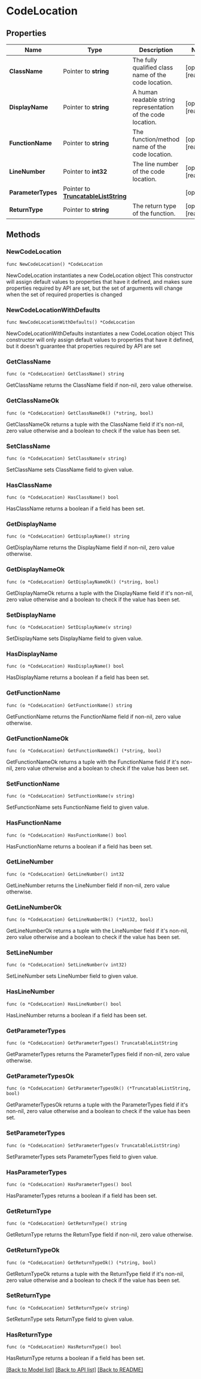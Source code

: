 # CodeLocation

## Properties

Name | Type | Description | Notes
------------ | ------------- | ------------- | -------------
**ClassName** | Pointer to **string** | The fully qualified class name of the code location. | [optional] [readonly] 
**DisplayName** | Pointer to **string** | A human readable string representation of the code location. | [optional] [readonly] 
**FunctionName** | Pointer to **string** | The function/method name of the code location. | [optional] [readonly] 
**LineNumber** | Pointer to **int32** | The line number of the code location. | [optional] [readonly] 
**ParameterTypes** | Pointer to [**TruncatableListString**](TruncatableListString.md) |  | [optional] 
**ReturnType** | Pointer to **string** | The return type of the function. | [optional] [readonly] 

## Methods

### NewCodeLocation

`func NewCodeLocation() *CodeLocation`

NewCodeLocation instantiates a new CodeLocation object
This constructor will assign default values to properties that have it defined,
and makes sure properties required by API are set, but the set of arguments
will change when the set of required properties is changed

### NewCodeLocationWithDefaults

`func NewCodeLocationWithDefaults() *CodeLocation`

NewCodeLocationWithDefaults instantiates a new CodeLocation object
This constructor will only assign default values to properties that have it defined,
but it doesn't guarantee that properties required by API are set

### GetClassName

`func (o *CodeLocation) GetClassName() string`

GetClassName returns the ClassName field if non-nil, zero value otherwise.

### GetClassNameOk

`func (o *CodeLocation) GetClassNameOk() (*string, bool)`

GetClassNameOk returns a tuple with the ClassName field if it's non-nil, zero value otherwise
and a boolean to check if the value has been set.

### SetClassName

`func (o *CodeLocation) SetClassName(v string)`

SetClassName sets ClassName field to given value.

### HasClassName

`func (o *CodeLocation) HasClassName() bool`

HasClassName returns a boolean if a field has been set.

### GetDisplayName

`func (o *CodeLocation) GetDisplayName() string`

GetDisplayName returns the DisplayName field if non-nil, zero value otherwise.

### GetDisplayNameOk

`func (o *CodeLocation) GetDisplayNameOk() (*string, bool)`

GetDisplayNameOk returns a tuple with the DisplayName field if it's non-nil, zero value otherwise
and a boolean to check if the value has been set.

### SetDisplayName

`func (o *CodeLocation) SetDisplayName(v string)`

SetDisplayName sets DisplayName field to given value.

### HasDisplayName

`func (o *CodeLocation) HasDisplayName() bool`

HasDisplayName returns a boolean if a field has been set.

### GetFunctionName

`func (o *CodeLocation) GetFunctionName() string`

GetFunctionName returns the FunctionName field if non-nil, zero value otherwise.

### GetFunctionNameOk

`func (o *CodeLocation) GetFunctionNameOk() (*string, bool)`

GetFunctionNameOk returns a tuple with the FunctionName field if it's non-nil, zero value otherwise
and a boolean to check if the value has been set.

### SetFunctionName

`func (o *CodeLocation) SetFunctionName(v string)`

SetFunctionName sets FunctionName field to given value.

### HasFunctionName

`func (o *CodeLocation) HasFunctionName() bool`

HasFunctionName returns a boolean if a field has been set.

### GetLineNumber

`func (o *CodeLocation) GetLineNumber() int32`

GetLineNumber returns the LineNumber field if non-nil, zero value otherwise.

### GetLineNumberOk

`func (o *CodeLocation) GetLineNumberOk() (*int32, bool)`

GetLineNumberOk returns a tuple with the LineNumber field if it's non-nil, zero value otherwise
and a boolean to check if the value has been set.

### SetLineNumber

`func (o *CodeLocation) SetLineNumber(v int32)`

SetLineNumber sets LineNumber field to given value.

### HasLineNumber

`func (o *CodeLocation) HasLineNumber() bool`

HasLineNumber returns a boolean if a field has been set.

### GetParameterTypes

`func (o *CodeLocation) GetParameterTypes() TruncatableListString`

GetParameterTypes returns the ParameterTypes field if non-nil, zero value otherwise.

### GetParameterTypesOk

`func (o *CodeLocation) GetParameterTypesOk() (*TruncatableListString, bool)`

GetParameterTypesOk returns a tuple with the ParameterTypes field if it's non-nil, zero value otherwise
and a boolean to check if the value has been set.

### SetParameterTypes

`func (o *CodeLocation) SetParameterTypes(v TruncatableListString)`

SetParameterTypes sets ParameterTypes field to given value.

### HasParameterTypes

`func (o *CodeLocation) HasParameterTypes() bool`

HasParameterTypes returns a boolean if a field has been set.

### GetReturnType

`func (o *CodeLocation) GetReturnType() string`

GetReturnType returns the ReturnType field if non-nil, zero value otherwise.

### GetReturnTypeOk

`func (o *CodeLocation) GetReturnTypeOk() (*string, bool)`

GetReturnTypeOk returns a tuple with the ReturnType field if it's non-nil, zero value otherwise
and a boolean to check if the value has been set.

### SetReturnType

`func (o *CodeLocation) SetReturnType(v string)`

SetReturnType sets ReturnType field to given value.

### HasReturnType

`func (o *CodeLocation) HasReturnType() bool`

HasReturnType returns a boolean if a field has been set.


[[Back to Model list]](../README.md#documentation-for-models) [[Back to API list]](../README.md#documentation-for-api-endpoints) [[Back to README]](../README.md)


